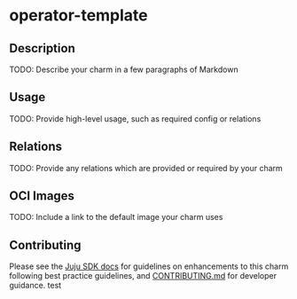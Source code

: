 # operator-template

## Description

TODO: Describe your charm in a few paragraphs of Markdown

## Usage

TODO: Provide high-level usage, such as required config or relations

## Relations

TODO: Provide any relations which are provided or required by your charm

## OCI Images

TODO: Include a link to the default image your charm uses

## Contributing

<!-- TEMPLATE-TODO: Change this URL to be the full Github path to CONTRIBUTING.md-->

Please see the [Juju SDK docs](https://juju.is/docs/sdk) for guidelines on enhancements to this
charm following best practice guidelines, and
[CONTRIBUTING.md](https://github.com/<name>/<operator>/blob/main/CONTRIBUTING.md) for developer
guidance.
test
